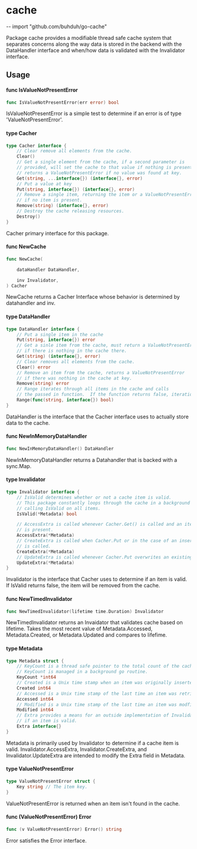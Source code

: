 # cache
--
    import "github.com/buhduh/go-cache"

Package cache provides a modifiable thread safe cache system that separates
concerns along the way data is stored in the backend with the DataHandler
interface and when/how data is validated with the Invalidator interface.

## Usage

#### func  IsValueNotPresentError

```go
func IsValueNotPresentError(err error) bool
```
IsValueNotPresentError is a simple test to determine if an error is of type
'ValueNotPresentError'.

#### type Cacher

```go
type Cacher interface {
	// Clear remove all elements from the cache.
	Clear()
	// Get a single element from the cache, if a second parameter is
	// provided, will set the cache to that value if nothing is present
	// returns a ValueNotPresentError if no value was found at key.
	Get(string, ...interface{}) (interface{}, error)
	// Put a value at key
	Put(string, interface{}) (interface{}, error)
	// Remove a single item, returning the item or a ValueNotPresentError
	// if no item is present.
	Remove(string) (interface{}, error)
	// Destroy the cache releasing resources.
	Destroy()
}
```

Cacher primary interface for this package.

#### func  NewCache

```go
func NewCache(

	dataHandler DataHandler,

	inv Invalidator,
) Cacher
```
NewCache returns a Cacher Interface whose behavior is determined by datahandler
and inv.

#### type DataHandler

```go
type DataHandler interface {
	// Put a single item in the cache
	Put(string, interface{}) error
	// Get a sinle item from the cache, must return a ValueNotPresentError
	// if there is nothing in the cache there.
	Get(string) (interface{}, error)
	// Clear removes all elements from the cache.
	Clear() error
	// Remove an item from the cache, returns a ValueNotPresentError
	// if there was nothing in the cache at key.
	Remove(string) error
	// Range iterates through all items in the cache and calls
	// the passed in function.  If the function returns false, iteration halts.
	Range(func(string, interface{}) bool)
}
```

DataHandler is the interface that the Cacher interface uses to actually store
data to the cache.

#### func  NewInMemoryDataHandler

```go
func NewInMemoryDataHandler() DataHandler
```
NewInMemoryDataHandler returns a Datahandler that is backed with a sync.Map.

#### type Invalidator

```go
type Invalidator interface {
	// IsValid determines whether or not a cache item is valid.
	// This package constantly loops through the cache in a background go routine
	// calling IsValid on all items.
	IsValid(*Metadata) bool

	// AccessExtra is called whenever Cacher.Get() is called and an item
	// is present.
	AccessExtra(*Metadata)
	// CreateExtra is called when Cacher.Put or in the case of an insertion when Cacher.Get
	// is called.
	CreateExtra(*Metadata)
	// UpdateExtra is called whenever Cacher.Put overwrites an existing item.
	UpdateExtra(*Metadata)
}
```

Invalidator is the interface that Cacher uses to determine if an item is valid.
If IsValid returns false, the item will be removed from the cache.

#### func  NewTimedInvalidator

```go
func NewTimedInvalidator(lifetime time.Duration) Invalidator
```
NewTimedInvalidator returns an Invaidator that validates cache based on
lifetime. Takes the most recent value of Metadata.Accessed, Metadata.Created, or
Metadata.Updated and compares to lifefime.

#### type Metadata

```go
type Metadata struct {
	// KeyCount is a thread safe pointer to the total count of the cache
	// KeyCount is managed in a background go routine.
	KeyCount *int64
	// Created is a Unix time stamp when an item was originally inserted into the cache.
	Created int64
	// Accessed is a Unix time stamp of the last time an item was retrieved with Cacher.Get
	Accessed int64
	// Modified is a Unix time stamp of the last time an item was modfied with Cacher.Put
	Modified int64
	// Extra provides a means for an outside implementation of Invalidator to determine
	// if an item is valid.
	Extra interface{}
}
```

Metadata is primarily used by Invalidator to determine if a cache item is valid.
Invalidator.AccessExtra, Invalidator.CreateExtra, and Invalidator.UpdateExtra
are intended to modify the Extra field in Metadata.

#### type ValueNotPresentError

```go
type ValueNotPresentError struct {
	Key string // The item key.
}
```

ValueNotPresentError is returned when an item isn't found in the cache.

#### func (ValueNotPresentError) Error

```go
func (v ValueNotPresentError) Error() string
```
Error satisfies the Error interface.
